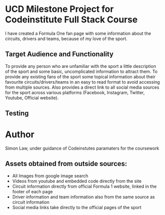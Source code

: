 # UCD Milestone Project for Codeinstitute Full Stack Course

I have created a Formula One fan page with some information about the circuits, drivers and teams, because of my love of the sport.

## Target Audience and Functionality

To provide any person who are unfamiliar with the sport a little description of the sport and some basic, uncomplicated information to attract them.
To provide any existing fans of the sport some topical information about their favourite circuits/drivers/teams in an easy to read format to avoid accessing from multiple sources.
Also provides a direct link to all social media sources for the sport across various platforms (Facebook, Instagram, Twitter, Youtube, Official website).

## Testing



# Author

Simon Law, under guidance of Codeinstutes paramaters for the coursework

## Assets obtained from outside sources:

* All Images from google image search
* Videos from youtube and embedded code directly from the site
* Circuit information directly from official Formula 1 website, linked in the footer of each page
* Driver information and team information also from the same source as circuit information
* Social media links take directly to the official pages of the sport 